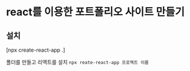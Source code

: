 # react를 이용한 포트폴리오 사이트 만들기

## 설치

[npx create-react-app .]

폴더를 만들고 리액트를 설치 `npx reate-react-app 프로젝트 이름`
